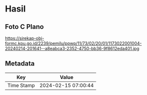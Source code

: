 # Hasil

## Foto C Plano

https://sirekap-obj-formc.kpu.go.id/2239/pemilu/ppwp/11/73/02/20/01/1173022001004-20240214-201641--a8eabca3-2352-4750-bb36-9f8612eda401.jpg


## Metadata

| Key        | Value               |
| ---------- | ------------------- |
| Time Stamp | 2024-02-15 07:00:44 |



